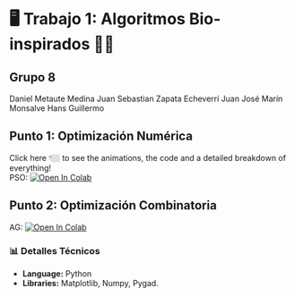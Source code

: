 # 🖥️  **Trabajo 1: Algoritmos Bio-inspirados** 🐍🧬
## **Grupo 8**
Daniel Metaute Medina
Juan Sebastian Zapata Echeverrí
Juan José Marín Monsalve
Hans Guillermo 

## Punto 1: Optimización Numérica
Click here 👇🏼 to see the animations, the code and a detailed breakdown of everything!  
PSO: <a href="https://colab.research.google.com/github/metaute73/Trabajo-01-RNA-corregido/blob/main/Punto_1_Optimizaci%C3%B3n_Num%C3%A9rica/Particle_Swarm_Optimization_(PSO).ipynb" target="_parent"><img src="https://colab.research.google.com/assets/colab-badge.svg" alt="Open In Colab"/></a>
## Punto 2: Optimización Combinatoria
AG: <a href="https://colab.research.google.com/github/metaute73/Trabajo-01-RNA-corregido/blob/main/Punto_2_Optimizaci%C3%B3n_Combinatoria/Algoritmo_Gen%C3%A9tico.ipynb" target="_parent"><img src="https://colab.research.google.com/assets/colab-badge.svg" alt="Open In Colab"/></a>

### 📊 **Detalles Técnicos**
- **Language:** Python
- **Libraries:** Matplotlib, Numpy, Pygad.
